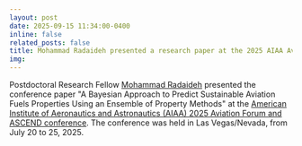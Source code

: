 ```yaml
---
layout: post
date: 2025-09-15 11:34:00-0400
inline: false
related_posts: false
title: Mohammad Radaideh presented a research paper at the 2025 AIAA Aviation Forum and ASCEND
img:
---
```


Postdoctoral Research Fellow [Mohammad Radaideh](/people/malradai) presented the conference paper "A Bayesian Approach to Predict Sustainable Aviation Fuels Properties Using an Ensemble of Property Methods" at the [American Institute of Aeronautics and Astronautics (AIAA) 2025 Aviation Forum and ASCEND conference](https://web.archive.org/web/20251005225332/https://aiaa.org/aviation/).
The conference was held in Las Vegas/Nevada, from July 20 to 25, 2025.
